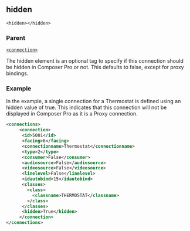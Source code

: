 ## hidden

`<hidden></hidden>`


### Parent

[`<connection>`][1]


The hidden element is an optional tag to specify if this connection should be hidden in Composer Pro or not. This defaults to false, except for proxy bindings.

### Example

In the example, a single connection for a Thermostat is defined using an hidden value of true.  This indicates that this connection will not be displayed in Composer Pro as it is a Proxy connection. 


```xml
<connections>
     <connection>      
	  <id>5001</id>
      <facing>6</facing>
      <connectionname>Thermostat</connectionname>
      <type>2</type>
      <consumer>False</consumer>
      <audiosource>False</audiosource>
      <videosource>False</videosource>
      <linelevel>False</linelevel>
	  <idautobind>15</idautobind>
      <classes>
        <class>
          <classname>THERMOSTAT</classname>
        </class>
      </classes>
      <hidden>True</hidden>
     </connection>
</connections>
```





[1]:	https://snap-one.github.io/docs-driverworks-xml/#connections-xml-connection